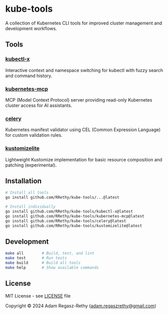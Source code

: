 # kube-tools

A collection of Kubernetes CLI tools for improved cluster management and development workflows.

## Tools

### [kubectl-x](./kubectl-x/)
Interactive context and namespace switching for kubectl with fuzzy search and command history.

### [kubernetes-mcp](./kubernetes-mcp/)
MCP (Model Context Protocol) server providing read-only Kubernetes cluster access for AI assistants.

### [celery](./celery/)
Kubernetes manifest validator using CEL (Common Expression Language) for custom validation rules.

### [kustomizelite](./kustomizelite/)
Lightweight Kustomize implementation for basic resource composition and patching (experimental).

## Installation

```bash
# Install all tools
go install github.com/RRethy/kube-tools/...@latest

# Install individually
go install github.com/RRethy/kube-tools/kubectl-x@latest
go install github.com/RRethy/kube-tools/kubernetes-mcp@latest
go install github.com/RRethy/kube-tools/celery@latest
go install github.com/RRethy/kube-tools/kustomizelite@latest
```

## Development

```bash
make all        # Build, test, and lint
make test       # Run tests
make build      # Build all tools
make help       # Show available commands
```

## License

MIT License - see [LICENSE](LICENSE) file

Copyright © 2024 Adam Regasz-Rethy (adam.regaszrethy@gmail.com)